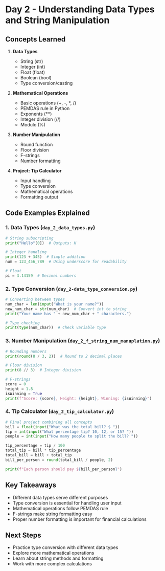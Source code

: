 # Day 2 - Understanding Data Types and String Manipulation

## Concepts Learned
1. **Data Types**
   - String (str)
   - Integer (int)
   - Float (float)
   - Boolean (bool)
   - Type conversion/casting

2. **Mathematical Operations**
   - Basic operations (+, -, *, /)
   - PEMDAS rule in Python
   - Exponents (**)
   - Integer division (//)
   - Modulo (%)

3. **Number Manipulation**
   - Round function
   - Floor division
   - F-strings
   - Number formatting

4. **Project: Tip Calculator**
   - Input handling
   - Type conversion
   - Mathematical operations
   - Formatting output

## Code Examples Explained

### 1. Data Types (`day_2_data_types.py`)
```python
# String subscripting
print("Hello"[0])  # Outputs: H

# Integer handling
print(123 + 345)  # Simple addition
num = 123_456_789  # Using underscore for readability

# Float
pi = 3.14159  # Decimal numbers
```

### 2. Type Conversion (`day_2-data_type_conversion.py`)
```python
# Converting between types
num_char = len(input("What is your name?"))
new_num_char = str(num_char)  # Convert int to string
print("Your name has " + new_num_char + " characters.")

# Type checking
print(type(num_char))  # Check variable type
```

### 3. Number Manipulation (`day_2_f_string_num_manuplation.py`)
```python
# Rounding numbers
print(round(8 / 3, 2))  # Round to 2 decimal places

# Floor division
print(8 // 3)  # Integer division

# F-strings
score = 0
height = 1.8
isWinning = True
print(f"Score: {score}, Height: {height}, Winning: {isWinning}")
```

### 4. Tip Calculator (`day_2_tip_calculator.py`)
```python
# Final project combining all concepts
bill = float(input("What was the total bill? $ "))
tip = int(input("What percentage tip? 10, 12, or 15? "))
people = int(input("How many people to split the bill? "))

tip_percentage = tip / 100
total_tip = bill * tip_percentage
total_bill = bill + total_tip
bill_per_person = round(total_bill / people, 2)

print(f"Each person should pay ${bill_per_person}")
```

## Key Takeaways
- Different data types serve different purposes
- Type conversion is essential for handling user input
- Mathematical operations follow PEMDAS rule
- F-strings make string formatting easy
- Proper number formatting is important for financial calculations

## Next Steps
- Practice type conversion with different data types
- Explore more mathematical operations
- Learn about string methods and formatting
- Work with more complex calculations
